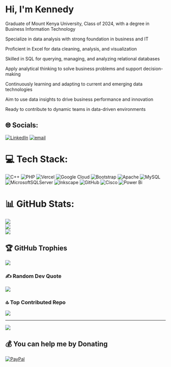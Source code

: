 # Hi, I'm Kennedy 
Graduate of Mount Kenya University, Class of 2024, with a degree in Business Information Technology<br/>

Specialize in data analysis with strong foundation in business and IT<br/>

Proficient in Excel for data cleaning, analysis, and visualization<br/>

Skilled in SQL for querying, managing, and analyzing relational databases<br/>

Apply analytical thinking to solve business problems and support decision-making<br/>

Continuously learning and adapting to current and emerging data technologies<br/>

Aim to use data insights to drive business performance and innovation<br/>

Ready to contribute to dynamic teams in data-driven environments<br/>  



## 🌐 Socials:
[![LinkedIn](https://img.shields.io/badge/LinkedIn-%230077B5.svg?logo=linkedin&logoColor=white)](https://linkedin.com/in/Kennedy_Musembi) [![email](https://img.shields.io/badge/Email-D14836?logo=gmail&logoColor=white)](mailto:kennedymusembi838@gmail.com) 

# 💻 Tech Stack:
![C++](https://img.shields.io/badge/c++-%2300599C.svg?style=for-the-badge&logo=c%2B%2B&logoColor=white) ![PHP](https://img.shields.io/badge/php-%23777BB4.svg?style=for-the-badge&logo=php&logoColor=white) ![Vercel](https://img.shields.io/badge/vercel-%23000000.svg?style=for-the-badge&logo=vercel&logoColor=white) ![Google Cloud](https://img.shields.io/badge/GoogleCloud-%234285F4.svg?style=for-the-badge&logo=google-cloud&logoColor=white) ![Bootstrap](https://img.shields.io/badge/bootstrap-%238511FA.svg?style=for-the-badge&logo=bootstrap&logoColor=white) ![Apache](https://img.shields.io/badge/apache-%23D42029.svg?style=for-the-badge&logo=apache&logoColor=white) ![MySQL](https://img.shields.io/badge/mysql-4479A1.svg?style=for-the-badge&logo=mysql&logoColor=white) ![MicrosoftSQLServer](https://img.shields.io/badge/Microsoft%20SQL%20Server-CC2927?style=for-the-badge&logo=microsoft%20sql%20server&logoColor=white) ![Inkscape](https://img.shields.io/badge/Inkscape-e0e0e0?style=for-the-badge&logo=inkscape&logoColor=080A13) ![GitHub](https://img.shields.io/badge/github-%23121011.svg?style=for-the-badge&logo=github&logoColor=white) ![Cisco](https://img.shields.io/badge/cisco-%23049fd9.svg?style=for-the-badge&logo=cisco&logoColor=black) ![Power Bi](https://img.shields.io/badge/power_bi-F2C811?style=for-the-badge&logo=powerbi&logoColor=black)
# 📊 GitHub Stats:
![](https://github-readme-stats.vercel.app/api?username=kennymm5&theme=radical&hide_border=true&include_all_commits=true&count_private=true)<br/>
![](https://nirzak-streak-stats.vercel.app/?user=kennymm5&theme=radical&hide_border=true)<br/>
![](https://github-readme-stats.vercel.app/api/top-langs/?username=kennymm5&theme=radical&hide_border=true&include_all_commits=true&count_private=true&layout=compact)

## 🏆 GitHub Trophies
![](https://github-profile-trophy.vercel.app/?username=kennymm5&theme=shades-of-purple&no-frame=true&no-bg=true&margin-w=4)

### ✍️ Random Dev Quote
![](https://quotes-github-readme.vercel.app/api?type=horizontal&theme=radical)

### 🔝 Top Contributed Repo
![](https://github-contributor-stats.vercel.app/api?username=kennymm5&limit=5&theme=dark&combine_all_yearly_contributions=true)

---
[![](https://visitcount.itsvg.in/api?id=kennymm5&icon=10&color=13)](https://visitcount.itsvg.in)

  ## 💰 You can help me by Donating
  [![PayPal](https://img.shields.io/badge/PayPal-00457C?style=for-the-badge&logo=paypal&logoColor=white)](https://paypal.me/kennedymusembinjiko) 

  
<!-- Proudly created with GPRM ( https://gprm.itsvg.in ) -->
